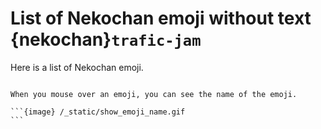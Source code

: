 # List of Nekochan emoji without text {nekochan}`trafic-jam`

Here is a list of Nekochan emoji.

````{tip}

When you mouse over an emoji, you can see the name of the emoji.

```{image} /_static/show_emoji_name.gif
```

````


```{_all_nekochan_without_text}
```
